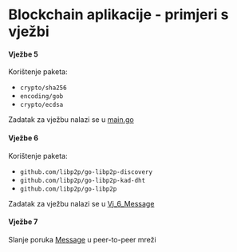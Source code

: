 # Blockchain aplikacije - primjeri s vježbi



#### Vježbe 5

Korištenje paketa:

- `crypto/sha256`
- `encoding/gob`
- `crypto/ecdsa`



Zadatak za vježbu nalazi se u [main.go](vj_5/main/main.go)



#### Vježbe 6

Korištenje paketa:

- `github.com/libp2p/go-libp2p-discovery`
- `github.com/libp2p/go-libp2p-kad-dht`
- `github.com/libp2p/go-libp2p`



Zadatak za vježbu nalazi se u [Vj_6_Message](vj_6/Vj_6_Message.md)





#### Vježbe 7

Slanje poruka [Message](vj_7/message.go) u peer-to-peer mreži



